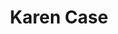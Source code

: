 ---
layout: layouts/profile.liquid
title: Karen Case
id: karencase37
prefix: 
first: Karen
middle: 
last: Case
suffix: 
email: Karen.case@cibc.com
currentTitle: President, US Commercial Real Estate
currentOrg: CIBC Bank USA
bio: <br /><br />Karen Case is Executive Managing Director and President of US Commercial Real Estate for CIBC US. She oversees the business units that develop and manage real estate finance and banking relationships with dynamic and growing commercial real estate developers, investors, owners and operators nationally. Ms. Case is a member of the CIBC US Region Executive Committee.<br /><br />Ms. Case joined The PrivateBank in 2007 (Toronto-based CIBC acquired The PrivateBank in June 2017) as President, Commercial Real Estate. Previously, Ms. Case served as executive vice president in LaSalle Bank's Commercial Real Estate Department (LaSalle Bank was acquired by Bank of America in October 2007). Prior to joining LaSalle in 1992, Ms. Case managed banking relationships with Midwest-based real estate development and syndication firms for New York-based Marine Midland Bank (now HSBC) and The First National Bank of Chicago (now Chase).<br /><br />Ms. Case earned her MBA from The University of Chicago and a BS in Business Administration from Washington University in St. Louis. She also attended The University of London and The American College in Paris.<br /><br />A native of New York, Ms. Case lives in Chicago ‘s West Loop neighborhood with her husband, Jay. They have three grown children.
linkedin: 
tiktok: 
twitter: 
aboutme: 
insta: 
orgURL: 
snapchat: 
personalURL: 
smallHeadshotURL: assets/images/headshots/Karen%20Case%205x7%20Web%20Size_converted_scaled.avif
originalHeadshotURL: assets/images/headshots/Karen%20Case%205x7%20Web%20Size_converted_scaled.avif
tags-experience: 
tags-current-industries: 
tags-current-position: 
    - Executive Director
    - President
tags-past-industries: 
tags-past-position: 
    - Executive Director
    - President
tags-current-board-service: 
    - Nonprofit
tags-past-board-service: 
    - Nonprofit
boards-current-corporate-private: 
boards-current-corporate-public: 
boards-current-nonprofit: 
    - Community Investment Corporation, Executive Committee
    - Rush University Medical Center, Facilities Committee Co-Chair
    - JDRF Illinois Chapter, Lifetime Board Member
    - TimeLine Theatre, Executive Committee
boards-current-privateequity: 
boards-current-spac: 
boards-current-vc: 
boards-past-corporate-private: 
boards-past-corporate-public: 
boards-past-nonprofit: 
    - The Chicago Network, Board Member
    - Girl Scouts of Chicago, Past President
    - JDRF International, Director Emeritus
    - International Council of Shopping Centers, Board Member
boards-past-privateequity: 
boards-past-spac: 
boards-past-vc: 
---
